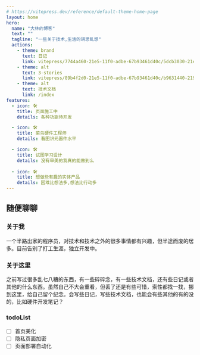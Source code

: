 ```yaml
---
# https://vitepress.dev/reference/default-theme-home-page
layout: home
hero:
  name: "大林的博客"
  text: ""
  tagline: "一些关于技术,生活的胡思乱想"
  actions:
    - theme: brand
      text: 日记
      link: vitepress/7744a460-21e5-11f0-adbe-67b93461d40c/5dcb3030-21e5-11f0-adbe-67b93461d40c
    - theme: alt
      text: 3-stories
      link: vitepress/89b4f2d0-21e5-11f0-adbe-67b93461d40c/b9631440-2194-11f0-adbe-67b93461d40c
    - theme: alt
      text: 技术文档
      link: /index
features:
  - icon: 🛠️
    title: 页面施工中
    details: 各种功能待开发

  - icon: 🛠️
    title: 菜鸟硬件工程师
    details: 看图识元器件水平

  - icon: 🛠️
    title: 试图学习设计
    details: 没有审美的我真的能做到么
  
  - icon: 🛠️
    title: 想做些有趣的实体产品
    details: 困难比想法多,想法比行动多
---
```


## 随便聊聊

### 关于我

一个半路出家的程序员，对技术和技术之外的很多事情都有兴趣，但半途而废的居多。目前告别了打工生涯，独立开发中。

### 关于这里

之前写过很多乱七八糟的东西，有一些碎碎念，有一些技术文档，还有些日记或者其他的什么东西。虽然自己不大会重看，但丢了还是有些可惜，索性都找一找，挪到这里，给自己留个纪念。会写些日记，写些技术文档，也能会有些其他的有的没的，比如硬件开发笔记？

### todoList

- [ ] 首页美化
- [ ] 隐私页面加密
- [ ] 页面部署自动化